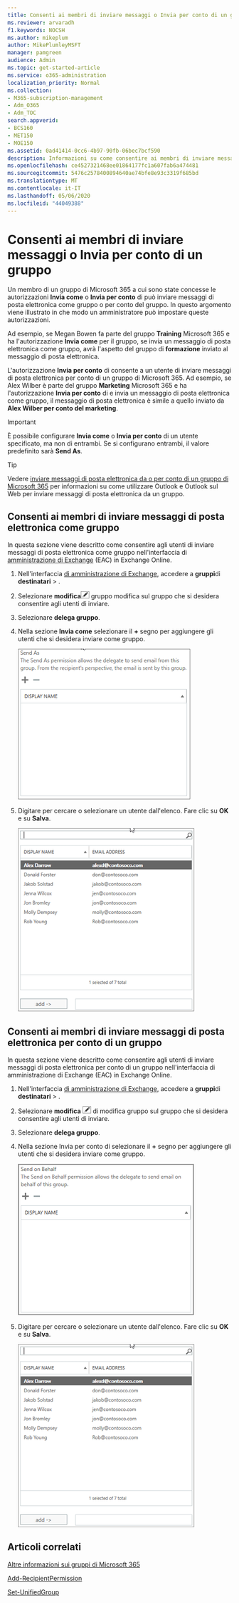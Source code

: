 ```yaml
---
title: Consenti ai membri di inviare messaggi o Invia per conto di un gruppo
ms.reviewer: arvaradh
f1.keywords: NOCSH
ms.author: mikeplum
author: MikePlumleyMSFT
manager: pamgreen
audience: Admin
ms.topic: get-started-article
ms.service: o365-administration
localization_priority: Normal
ms.collection:
- M365-subscription-management
- Adm_O365
- Adm_TOC
search.appverid:
- BCS160
- MET150
- MOE150
ms.assetid: 0ad41414-0cc6-4b97-90fb-06bec7bcf590
description: Informazioni su come consentire ai membri di inviare messaggi di posta elettronica come gruppo di Microsoft 365 o di inviare messaggi di posta elettronica per conto di un gruppo di Microsoft 365.
ms.openlocfilehash: ce4527321468ee01864177fc1a607fab6a474481
ms.sourcegitcommit: 5476c2578400894640ae74bfe8e93c3319f685bd
ms.translationtype: MT
ms.contentlocale: it-IT
ms.lasthandoff: 05/06/2020
ms.locfileid: "44049388"
---
```

# <a name="allow-members-to-send-as-or-send-on-behalf-of-a-group"></a>Consenti ai membri di inviare messaggi o Invia per conto di un gruppo

Un membro di un gruppo di Microsoft 365 a cui sono state concesse le autorizzazioni **Invia come** o **Invia per conto** di può inviare messaggi di posta elettronica come gruppo o per conto del gruppo. In questo argomento viene illustrato in che modo un amministratore può impostare queste autorizzazioni.
  
Ad esempio, se Megan Bowen fa parte del gruppo **Training** Microsoft 365 e ha l'autorizzazione **Invia come** per il gruppo, se invia un messaggio di posta elettronica come gruppo, avrà l'aspetto del gruppo di **formazione** inviato al messaggio di posta elettronica. 
  
L'autorizzazione **Invia per conto** di consente a un utente di inviare messaggi di posta elettronica per conto di un gruppo di Microsoft 365. Ad esempio, se Alex Wilber è parte del gruppo **Marketing** Microsoft 365 e ha l'autorizzazione **Invia per conto** di e invia un messaggio di posta elettronica come gruppo, il messaggio di posta elettronica è simile a quello inviato da **Alex Wilber per conto del marketing**.

> [!IMPORTANT]
> È possibile configurare **Invia come** o **Invia per conto** di un utente specificato, ma non di entrambi. Se si configurano entrambi, il valore predefinito sarà **Send As**.

> [!TIP]
> Vedere [inviare messaggi di posta elettronica da o per conto di un gruppo di Microsoft 365](https://support.office.com/article/0f4964af-aec6-484b-a65c-0434df8cdb6b.aspx) per informazioni su come utilizzare Outlook e Outlook sul Web per inviare messaggi di posta elettronica da un gruppo.
    
## <a name="allow-members-to-send-email-as-a-group"></a>Consenti ai membri di inviare messaggi di posta elettronica come gruppo

In questa sezione viene descritto come consentire agli utenti di inviare messaggi di posta elettronica come gruppo nell'interfaccia di [amministrazione di Exchange](https://go.microsoft.com/fwlink/p/?linkid=2059104) (EAC) in Exchange Online.
  
1. Nell'interfaccia <a href="https://go.microsoft.com/fwlink/p/?linkid=2059104" target="_blank">di amministrazione di Exchange</a>, accedere a **gruppi**di **destinatari** \> .
    
2. Selezionare **modifica**![icona](../../media/0cfcb590-dc51-4b4f-9276-bb2ce300d87e.png) gruppo modifica sul gruppo che si desidera consentire agli utenti di inviare.   
    
3. Selezionare **delega gruppo**.
    
4. Nella sezione **Invia come** selezionare il **+** segno per aggiungere gli utenti che si desidera inviare come gruppo. 
    
    ![Selezionare il segno più per aggiungere gli utenti che si desidera inviare come gruppo Microsoft 365](../../media/1df167f6-1eff-4f98-9ecd-4230fab46557.png)
  
5. Digitare per cercare o selezionare un utente dall'elenco. Fare clic su **OK** e su **Salva**.
    
    ![Digitare per cercare o selezionare un utente dall'elenco](../../media/522919cf-664c-4a25-8076-c51c8c9fbe43.png)
  
## <a name="allow-members-to-send-email-on-behalf-of-a-group"></a>Consenti ai membri di inviare messaggi di posta elettronica per conto di un gruppo

In questa sezione viene descritto come consentire agli utenti di inviare messaggi di posta elettronica per conto di un gruppo nell'interfaccia di amministrazione di Exchange (EAC) in Exchange Online.
  
1. Nell'interfaccia <a href="https://go.microsoft.com/fwlink/p/?linkid=2059104" target="_blank">di amministrazione di Exchange</a>, accedere a **gruppi**di **destinatari** \> .
    
2. Selezionare **modifica** ![icona](../../media/0cfcb590-dc51-4b4f-9276-bb2ce300d87e.png) di modifica gruppo sul gruppo che si desidera consentire agli utenti di inviare. 
    
3. Selezionare **delega gruppo**.
    
4. Nella sezione Invia per conto di selezionare il **+** segno per aggiungere gli utenti che si desidera inviare come gruppo. 
    
    ![Selezionare il segno più per aggiungere gli utenti che si desidera inviare come gruppo Microsoft 365](../../media/2bae0579-8907-4d6b-8920-ddd6555897b4.png)
  
5. Digitare per cercare o selezionare un utente dall'elenco. Fare clic su **OK** e su **Salva**.
    
    ![Digitare per cercare o selezionare un utente dall'elenco](../../media/522919cf-664c-4a25-8076-c51c8c9fbe43.png)

## <a name="related-articles"></a>Articoli correlati

[Altre informazioni sui gruppi di Microsoft 365](https://support.office.com/article/learn-about-office-365-groups-b565caa1-5c40-40ef-9915-60fdb2d97fa2)

[Add-RecipientPermission](https://go.microsoft.com/fwlink/p/?LinkId=723960)

[Set-UnifiedGroup](https://go.microsoft.com/fwlink/p/?LinkId=616189)
